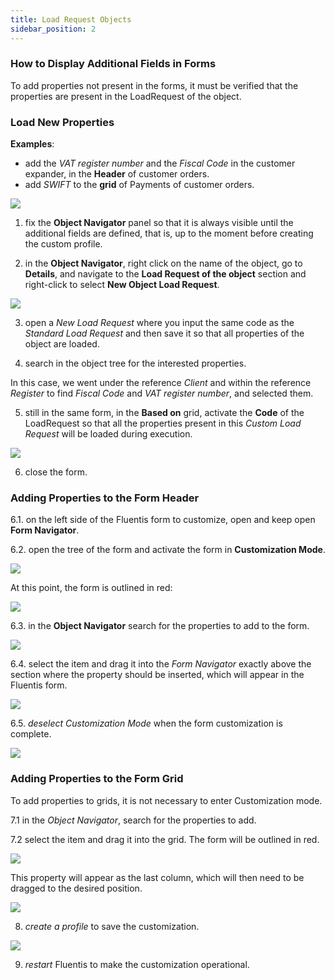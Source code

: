 ```yaml
---
title: Load Request Objects 
sidebar_position: 2
---
```


### How to Display Additional Fields in Forms 

To add properties not present in the forms, it must be verified that the properties are present in the LoadRequest of the object.

### Load New Properties

**Examples**:
 - add the *VAT register number* and the *Fiscal Code* in the customer expander, in the **Header** of customer orders.
 - add *SWIFT* to the **grid** of Payments of customer orders.

![](/img/it-it/guide/panels/object-navigator/load-request-object/image01.png)

1. fix the **Object Navigator** panel so that it is always visible until the additional fields are defined, that is, up to the moment before creating the custom profile.

2. in the **Object Navigator**, right click on the name of the object, go to **Details**, and navigate to the **Load Request of the object** section and right-click to select **New Object Load Request**.

![](/img/it-it/guide/panels/object-navigator/load-request-object/image02.png)

3. open a *New Load Request* where you input the same code as the *Standard Load Request* and then save it so that all properties of the object are loaded. 

4. search in the object tree for the interested properties. 

In this case, we went under the reference *Client* and within the reference *Register* to find *Fiscal Code* and *VAT register number*, and selected them. 

5. still in the same form, in the **Based on** grid, activate the **Code** of the LoadRequest so that all the properties present in this *Custom Load Request* will be loaded during execution.

![](/img/it-it/guide/panels/object-navigator/load-request-object/image03.png)

6. close the form.

### Adding Properties to the Form Header 

6.1. on the left side of the Fluentis form to customize, open and keep open **Form Navigator**.

6.2. open the tree of the form and activate the form in **Customization Mode**.

![](/img/it-it/guide/panels/object-navigator/load-request-object/image04.png)


At this point, the form is outlined in red:

![](/img/it-it/guide/panels/object-navigator/load-request-object/image05.png)


6.3. in the **Object Navigator** search for the properties to add to the form.

![](/img/it-it/guide/panels/object-navigator/load-request-object/image06.png)

6.4. select the item and drag it into the *Form Navigator* exactly above the section where the property should be inserted, which will appear in the Fluentis form.

![](/img/it-it/guide/panels/object-navigator/load-request-object/image07.png)


6.5. *deselect Customization Mode* when the form customization is complete.

![](/img/it-it/guide/panels/object-navigator/load-request-object/image08.png)


### Adding Properties to the Form Grid

To add properties to grids, it is not necessary to enter Customization mode.

7.1 in the *Object Navigator*, search for the properties to add.

7.2 select the item and drag it into the grid. The form will be outlined in red.

![](/img/it-it/guide/panels/object-navigator/load-request-object/image09.png)


This property will appear as the last column, which will then need to be dragged to the desired position.

![](/img/it-it/guide/panels/object-navigator/load-request-object/image10.png)


8. *create a profile* to save the customization.

![](/img/it-it/guide/panels/object-navigator/load-request-object/image11.png)


9. *restart* Fluentis to make the customization operational.